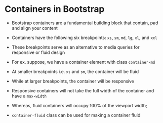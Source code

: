 # Containers in Bootstrap

- Bootstrap containers are a fundamental building block that contain, pad and
align your content

- Containers have the following six breakpoints: `xs`, `sm`, `md`, `lg`, `xl`,
and `xxl`

- These breakpoints serve as an alternative to media queries for responsive
or fluid design

- For ex. suppose, we have a container element with class `container-md`

- At smaller breakpoints i.e. `xs` and `sm`, the container will be fluid

- While at larger breakpoints, the container will be responsive

- Responsive containers will not take the full width of the container and have
a `max-width`

- Whereas, fluid containers will occupy 100% of the viewport width;

- `container-fluid` class can be used for making a container fluid
